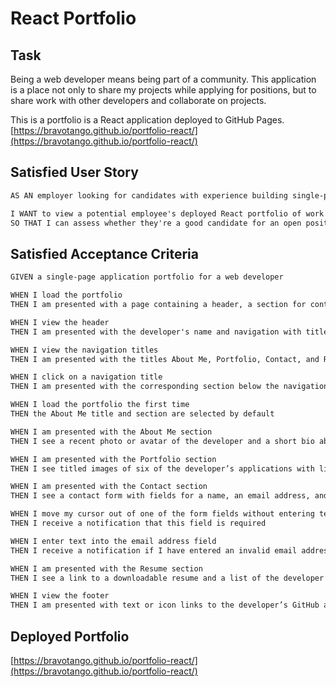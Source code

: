 # React Portfolio

## Task

Being a web developer means being part of a community. This application is a place not only to share my projects while applying for positions, but to share work with other developers and collaborate on projects.

This is a portfolio is a React application deployed to GitHub Pages. [https://bravotango.github.io/portfolio-react/](https://bravotango.github.io/portfolio-react/)

## Satisfied User Story

```md
AS AN employer looking for candidates with experience building single-page applications

I WANT to view a potential employee's deployed React portfolio of work samples
SO THAT I can assess whether they're a good candidate for an open position
```

## Satisfied Acceptance Criteria

```md
GIVEN a single-page application portfolio for a web developer

WHEN I load the portfolio
THEN I am presented with a page containing a header, a section for content, and a footer

WHEN I view the header
THEN I am presented with the developer's name and navigation with titles corresponding to different sections of the portfolio

WHEN I view the navigation titles
THEN I am presented with the titles About Me, Portfolio, Contact, and Resume, and the title corresponding to the current section is highlighted

WHEN I click on a navigation title
THEN I am presented with the corresponding section below the navigation without the page reloading and that title is highlighted

WHEN I load the portfolio the first time
THEN the About Me title and section are selected by default

WHEN I am presented with the About Me section
THEN I see a recent photo or avatar of the developer and a short bio about them

WHEN I am presented with the Portfolio section
THEN I see titled images of six of the developer’s applications with links to both the deployed applications and the corresponding GitHub repositories

WHEN I am presented with the Contact section
THEN I see a contact form with fields for a name, an email address, and a message

WHEN I move my cursor out of one of the form fields without entering text
THEN I receive a notification that this field is required

WHEN I enter text into the email address field
THEN I receive a notification if I have entered an invalid email address

WHEN I am presented with the Resume section
THEN I see a link to a downloadable resume and a list of the developer’s proficiencies

WHEN I view the footer
THEN I am presented with text or icon links to the developer’s GitHub and LinkedIn profiles, and their profile on a third platform (Stack Overflow, Twitter)
```

## Deployed Portfolio

[https://bravotango.github.io/portfolio-react/](https://bravotango.github.io/portfolio-react/)
